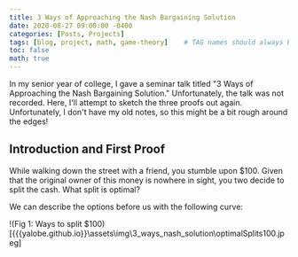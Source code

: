 ```yaml
---
title: 3 Ways of Approaching the Nash Bargaining Solution
date: 2020-08-27 09:00:00 -0400
categories: [Posts, Projects]
tags: [blog, project, math, game-theory]    # TAG names should always be lowercase
toc: false
math: true
---
```


In my senior year of college, I gave a seminar talk titled "3 Ways of Approaching the Nash Bargaining Solution."  Unfortunately, the talk was not recorded.  Here, I'll attempt to sketch the three proofs out again. Unfortunately, I don't have my old notes, so this might be a bit rough around the edges!

## Introduction and First Proof

While walking down the street with a friend, you stumble upon \$100. Given that the original owner of this money is nowhere in sight, you two decide to split the cash. What split is optimal?

We can describe the options before us with the following curve:

!(Fig 1: Ways to split \$100)[{{{yalobe.github.io}}\assets\img\3_ways_nash_solution\optimalSplits100.jpeg]